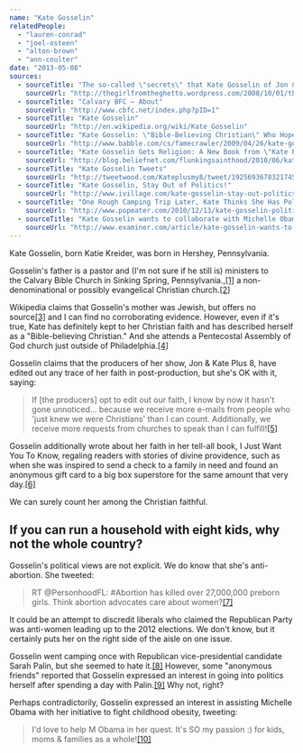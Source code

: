 ```yaml
---
name: "Kate Gosselin"
relatedPeople:
  - "lauren-conrad"
  - "joel-osteen"
  - "alton-brown"
  - "ann-coulter"
date: "2013-05-08"
sources:
  - sourceTitle: "The so-called \"secrets\" that Kate Gosselin of Jon & Kate Plus 8 never want you to find out"
    sourceUrl: "http://thegirlfromtheghetto.wordpress.com/2008/10/01/the-so-called-secrets-that-kate-gosselin-of-jon-kate-plus-8-never-want-you-to-find-out/"
  - sourceTitle: "Calvary BFC – About"
    sourceUrl: "http://www.cbfc.net/index.php?pID=1"
  - sourceTitle: "Kate Gosselin"
    sourceUrl: "http://en.wikipedia.org/wiki/Kate_Gosselin"
  - sourceTitle: "Kate Gosselin: \"Bible-Believing Christian\" Who Hopes to Inspire Moms"
    sourceUrl: "http://www.babble.com/cs/famecrawler/2009/04/26/kate-gosselin-quot-bible-believing-christian-quot-who-hopes-to-inspire-moms/"
  - sourceTitle: "Kate Gosselin Gets Religion: A New Book from \"Kate Plus 8″ Star on Family and Faith"
    sourceUrl: "http://blog.beliefnet.com/flunkingsainthood/2010/06/kate-gosselin-gets-religion-a-new-book-from-kate-plus-8-star-on-family-and-faith.html"
  - sourceTitle: "Kate Gosselin Tweets"
    sourceUrl: "http://tweetwood.com/Kateplusmy8/tweet/192569367832174593"
  - sourceTitle: "Kate Gosselin, Stay Out of Politics!"
    sourceUrl: "http://www.ivillage.com/kate-gosselin-stay-out-politics/1-a-306198"
  - sourceTitle: "One Rough Camping Trip Later, Kate Thinks She Has Political Ambitions"
    sourceUrl: "http://www.popeater.com/2010/12/13/kate-gosselin-politics/"
  - sourceTitle: "Kate Gosselin wants to collaborate with Michelle Obama to promote fitness"
    sourceUrl: "http://www.examiner.com/article/kate-gosselin-wants-to-collaborate-with-michelle-obama-to-promote-fitness"
---
```


Kate Gosselin, born Katie Kreider, was born in Hershey, Pennsylvania.

Gosselin's father is a pastor and (I'm not sure if he still is) ministers to the Calvary Bible Church in Sinking Spring, Pennsylvania.,<a class="source-citation" href="#http://thegirlfromtheghetto.wordpress.com/2008/10/01/the-so-called-secrets-that-kate-gosselin-of-jon-kate-plus-8-never-want-you-to-find-out/" title="The so-called &quot;secrets&quot; that Kate Gosselin of Jon &amp; Kate Plus 8 never want you to find out">[1]</a> a non-denominational or possibly evangelical Christian church.<a class="source-citation" href="#http://www.cbfc.net/index.php?pID=1" title="Calvary BFC – About">[2]</a>

Wikipedia claims that Gosselin's mother was Jewish, but offers no source<a class="source-citation" href="#http://en.wikipedia.org/wiki/Kate_Gosselin" title="Kate Gosselin">[3]</a> and I can find no corroborating evidence. However, even if it's true, Kate has definitely kept to her Christian faith and has described herself as a "Bible-believing Christian." And she attends a Pentecostal Assembly of God church just outside of Philadelphia.<a class="source-citation" href="#http://www.babble.com/cs/famecrawler/2009/04/26/kate-gosselin-quot-bible-believing-christian-quot-who-hopes-to-inspire-moms/" title="Kate Gosselin: &quot;Bible-Believing Christian&quot; Who Hopes to Inspire Moms">[4]</a>

Gosselin claims that the producers of her show, Jon & Kate Plus 8, have edited out any trace of her faith in post-production, but she's OK with it, saying:

>If [the producers] opt to edit out our faith, I know by now it hasn't gone unnoticed… because we receive more e-mails from people who 'just knew we were Christians' than I can count. Additionally, we receive more requests from churches to speak than I can fulfill!<a class="source-citation" href="#http://www.babble.com/cs/famecrawler/2009/04/26/kate-gosselin-quot-bible-believing-christian-quot-who-hopes-to-inspire-moms/" title="Kate Gosselin: &quot;Bible-Believing Christian&quot; Who Hopes to Inspire Moms">[5]</a>

Gosselin additionally wrote about her faith in her tell-all book, I Just Want You To Know, regaling readers with stories of divine providence, such as when she was inspired to send a check to a family in need and found an anonymous gift card to a big box superstore for the same amount that very day.<a class="source-citation" href="#http://blog.beliefnet.com/flunkingsainthood/2010/06/kate-gosselin-gets-religion-a-new-book-from-kate-plus-8-star-on-family-and-faith.html" title="Kate Gosselin Gets Religion: A New Book from &quot;Kate Plus 8″ Star on Family and Faith">[6]</a>

We can surely count her among the Christian faithful.


## If you can run a household with eight kids, why not the whole country?

Gosselin's political views are not explicit. We do know that she's anti-abortion. She tweeted:

>RT @PersonhoodFL: #Abortion has killed over 27,000,000 preborn girls. Think abortion advocates care about women?<a class="source-citation" href="#http://tweetwood.com/Kateplusmy8/tweet/192569367832174593" title="Kate Gosselin Tweets">[7]</a>

It could be an attempt to discredit liberals who claimed the Republican Party was anti-women leading up to the 2012 elections. We don't know, but it certainly puts her on the right side of the aisle on one issue.

Gosselin went camping once with Republican vice-presidential candidate Sarah Palin, but she seemed to hate it.<a class="source-citation" href="#http://www.ivillage.com/kate-gosselin-stay-out-politics/1-a-306198" title="Kate Gosselin, Stay Out of Politics!">[8]</a> However, some "anonymous friends" reported that Gosselin expressed an interest in going into politics herself after spending a day with Palin.<a class="source-citation" href="#http://www.popeater.com/2010/12/13/kate-gosselin-politics/" title="One Rough Camping Trip Later, Kate Thinks She Has Political Ambitions">[9]</a> Why not, right?

Perhaps contradictorily, Gosselin expressed an interest in assisting Michelle Obama with her initiative to fight childhood obesity, tweeting:

>I'd love to help M Obama in her quest. It's SO my passion :) for kids, moms & families as a whole!<a class="source-citation" href="#http://www.examiner.com/article/kate-gosselin-wants-to-collaborate-with-michelle-obama-to-promote-fitness" title="Kate Gosselin wants to collaborate with Michelle Obama to promote fitness">[10]</a>